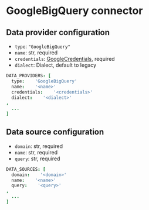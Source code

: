 # GoogleBigQuery connector

## Data provider configuration

* `type`: `"GoogleBigQuery"`
* `name`: str, required
* `credentials`: [GoogleCredentials](google_credentials.md), required
* `dialect`: Dialect, default to legacy

```coffee
DATA_PROVIDERS: [
  type:    'GoogleBigQuery'
  name:    '<name>'
  credentials:    '<credentials>'
  dialect:    '<dialect>'
,
  ...
]
```

## Data source configuration

* `domain`: str, required
* `name`: str, required
* `query`: str, required

```coffee
DATA_SOURCES: [
  domain:    '<domain>'
  name:    '<name>'
  query:    '<query>'
,
  ...
]
```
